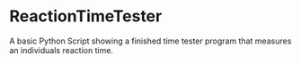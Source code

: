 # ReactionTimeTester
A basic Python Script showing a finished time tester program that measures an individuals reaction time.
